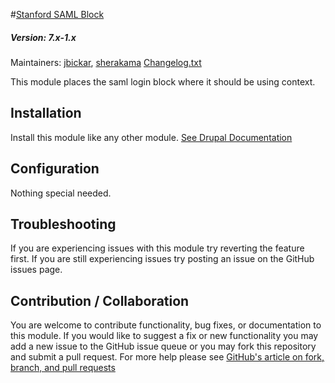#[Stanford SAML Block](https://github.com/SU-SWS/anchorage_helper)
##### Version: 7.x-1.x

Maintainers: [jbickar](https://github.com/jbickar), [sherakama](https://github.com/sherakama)
[Changelog.txt](CHANGELOG.txt)

This module places the saml login block where it should be using context.

Installation
---

Install this module like any other module. [See Drupal Documentation](https://drupal.org/documentation/install/modules-themes/modules-7)

Configuration
---

Nothing special needed.

Troubleshooting
---

If you are experiencing issues with this module try reverting the feature first. If you are still experiencing issues try posting an issue on the GitHub issues page.

Contribution / Collaboration
---

You are welcome to contribute functionality, bug fixes, or documentation to this module. If you would like to suggest a fix or new functionality you may add a new issue to the GitHub issue queue or you may fork this repository and submit a pull request. For more help please see [GitHub's article on fork, branch, and pull requests](https://help.github.com/articles/using-pull-requests)
